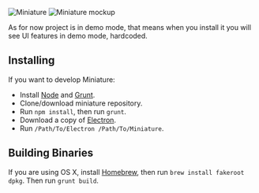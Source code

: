 ![Miniature](https://i.imgur.com/A82rMdt.png)
![Miniature mockup](https://i.imgur.com/5zjK63N.png)

As for now project is in demo mode, that means when you install it you will see UI features in demo mode, hardcoded.

## Installing

If you want to develop Miniature:

* Install [Node](https://nodejs.org) and [Grunt](http://gruntjs.com).
* Clone/download miniature repository.
* Run `npm install`, then run `grunt`.
* Download a copy of [Electron](https://github.com/electron/electron/releases).
* Run `/Path/To/Electron /Path/To/Miniature`.

## Building Binaries

If you are using OS X, install [Homebrew](http://brew.sh), then run `brew install fakeroot dpkg`.
Then run `grunt build`.
